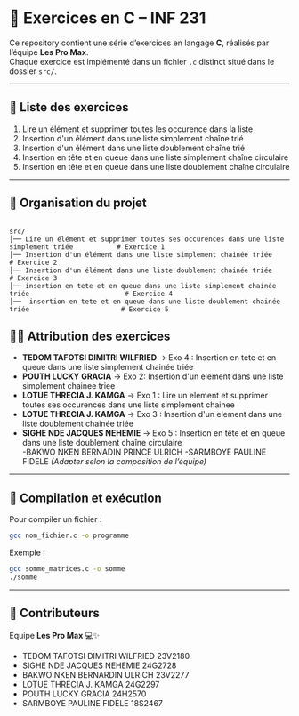 # 🚀 Exercices en C – INF 231

Ce repository contient une série d’exercices en langage **C**, réalisés par l’équipe **Les Pro Max**.  
Chaque exercice est implémenté dans un fichier `.c` distinct situé dans le dossier `src/`.

---

## 📌 Liste des exercices

1. Lire un élément et supprimer toutes les occurence dans la liste 
2. Insertion d'un élément dans une liste simplement chaîne trié 
3. Insertion d'un élément dans une liste doublement chaîne trié 
4. Insertion en tête et en queue dans une liste simplement chaîne circulaire 
5. Insertion en tête et en queue dans une liste doublement chaîne circulaire

---

## 📂 Organisation du projet

```

src/
│── Lire un élément et supprimer toutes ses occurences dans une liste simplement triée           # Exercice 1
│── Insertion d'un élément dans une liste simplement chainée triée                               # Exercice 2
│── Insertion d'un élément dans une liste doublement chainée triée                               # Exercice 3
│── insertion en tete et en queue dans une liste simplement chainée triée                        # Exercice 4
│──  insertion en tete et en queue dans une liste doublement chainée triée                       # Exercice 5

````

## 👨‍💻 Attribution des exercices

- **TEDOM TAFOTSI DIMITRI WILFRIED** → Exo 4 : Insertion en tete et en queue dans une liste simplement chainée triée   
- **POUTH LUCKY GRACIA** → Exo 2: Insertion d'un element dans une liste simplement chainee triee  
- **LOTUE THRECIA J. KAMGA** → Exo 1 : Lire un element et supprimer toutes ses occurences dans une liste simplement chainee   
- **LOTUE THRECIA J. KAMGA** → Exo 3 : Insertion d'un element dans une liste doublement chainée triée
- **SIGHE NDE JACQUES NEHEMIE** → Exo 5 : Insertion en tête et en queue dans une liste doublement chaîne circulaire  
-BAKWO NKEN BERNADIN PRINCE ULRICH
-SARMBOYE PAULINE FIDELE
*(Adapter selon la composition de l’équipe)*

---

## 🔧 Compilation et exécution

Pour compiler un fichier :  
```bash
gcc nom_fichier.c -o programme
````

Exemple :

```bash
gcc somme_matrices.c -o somme
./somme
```

---

## 🤝 Contributeurs

Équipe **Les Pro Max** 💻✨

* TEDOM TAFOTSI DIMITRI WILFRIED 23V2180
* SIGHE NDE JACQUES NEHEMIE 24G2728
* BAKWO NKEN BERNARDIN ULRICH 23V2277
* LOTUE THRECIA J. KAMGA  24G2297
* POUTH LUCKY GRACIA 24H2570
* SARMBOYE PAULINE FIDÈLE 18S2467
